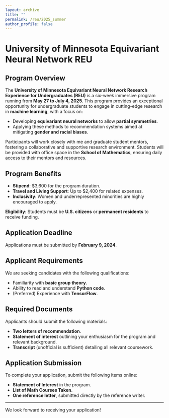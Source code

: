 ```yaml
---
layout: archive
title: ""
permalink: /reu/2025_summer
author_profile: false
---
```


# University of Minnesota Equivariant Neural Network REU

## Program Overview

The **University of Minnesota Equivariant Neural Network Research Experience for Undergraduates (REU)** is a six-week immersive program running from **May 27 to July 4, 2025**. This program provides an exceptional opportunity for undergraduate students to engage in cutting-edge research in **machine learning**, with a focus on:

- Developing **equivariant neural networks** to allow **partial symmetries**.
- Applying these methods to recommendation systems aimed at mitigating **gender and racial biases**.

Participants will work closely with me and graduate student mentors, fostering a collaborative and supportive research environment. Students will be provided with office space in the **School of Mathematics**, ensuring daily access to their mentors and resources.

## Program Benefits

- **Stipend**: $3,600 for the program duration.
- **Travel and Living Support**: Up to $2,400 for related expenses.
- **Inclusivity**: Women and underrepresented minorities are highly encouraged to apply.

**Eligibility**: Students must be **U.S. citizens** or **permanent residents** to receive funding.

## Application Deadline

Applications must be submitted by **February 9, 2024**.

## Applicant Requirements

We are seeking candidates with the following qualifications:
- Familiarity with **basic group theory**.
- Ability to read and understand **Python code**.
- (Preferred) Experience with **TensorFlow**.

## Required Documents

Applicants should submit the following materials:
- **Two letters of recommendation**.
- **Statement of interest** outlining your enthusiasm for the program and relevant background.
- **Transcript** (unofficial is sufficient) detailing all relevant coursework.

## Application Submission

To complete your application, submit the following items online:
- **Statement of Interest** in the program.
- **List of Math Courses Taken**.
- **One reference letter**, submitted directly by the reference writer.

---

We look forward to receiving your application!

